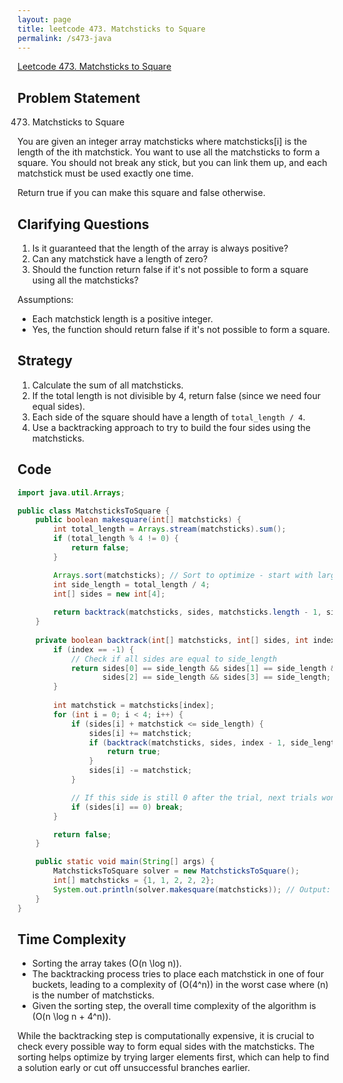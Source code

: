```yaml
---
layout: page
title: leetcode 473. Matchsticks to Square
permalink: /s473-java
---
```

[Leetcode 473. Matchsticks to Square](https://algoadvance.github.io/algoadvance/l473)
## Problem Statement

473. Matchsticks to Square

You are given an integer array matchsticks where matchsticks[i] is the length of the ith matchstick. You want to use all the matchsticks to form a square. You should not break any stick, but you can link them up, and each matchstick must be used exactly one time.

Return true if you can make this square and false otherwise.

## Clarifying Questions
1. Is it guaranteed that the length of the array is always positive?
2. Can any matchstick have a length of zero?
3. Should the function return false if it's not possible to form a square using all the matchsticks?

Assumptions:
- Each matchstick length is a positive integer.
- Yes, the function should return false if it's not possible to form a square.

## Strategy
1. Calculate the sum of all matchsticks.
2. If the total length is not divisible by 4, return false (since we need four equal sides).
3. Each side of the square should have a length of `total_length / 4`.
4. Use a backtracking approach to try to build the four sides using the matchsticks.

## Code

```java
import java.util.Arrays;

public class MatchsticksToSquare {
    public boolean makesquare(int[] matchsticks) {
        int total_length = Arrays.stream(matchsticks).sum();
        if (total_length % 4 != 0) {
            return false;
        }

        Arrays.sort(matchsticks); // Sort to optimize - start with larger elements
        int side_length = total_length / 4;
        int[] sides = new int[4];
        
        return backtrack(matchsticks, sides, matchsticks.length - 1, side_length);
    }
    
    private boolean backtrack(int[] matchsticks, int[] sides, int index, int side_length) {
        if (index == -1) {
            // Check if all sides are equal to side_length
            return sides[0] == side_length && sides[1] == side_length &&
                   sides[2] == side_length && sides[3] == side_length;
        }
        
        int matchstick = matchsticks[index];
        for (int i = 0; i < 4; i++) {
            if (sides[i] + matchstick <= side_length) {
                sides[i] += matchstick;
                if (backtrack(matchsticks, sides, index - 1, side_length)) {
                    return true;
                }
                sides[i] -= matchstick;
            }

            // If this side is still 0 after the trial, next trials won't be different.
            if (sides[i] == 0) break;
        }

        return false;
    }

    public static void main(String[] args) {
        MatchsticksToSquare solver = new MatchsticksToSquare();
        int[] matchsticks = {1, 1, 2, 2, 2};
        System.out.println(solver.makesquare(matchsticks)); // Output: true
    }
}
```

## Time Complexity

- Sorting the array takes \(O(n \log n)\).
- The backtracking process tries to place each matchstick in one of four buckets, leading to a complexity of \(O(4^n)\) in the worst case where \(n\) is the number of matchsticks.
- Given the sorting step, the overall time complexity of the algorithm is \(O(n \log n + 4^n)\).

While the backtracking step is computationally expensive, it is crucial to check every possible way to form equal sides with the matchsticks. The sorting helps optimize by trying larger elements first, which can help to find a solution early or cut off unsuccessful branches earlier.